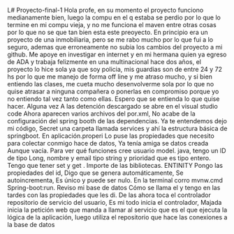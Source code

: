L# Proyecto-final-1
Hola profe, en su momento el proyecto funciono medianamente bien, 
luego la compu en el q estaba se perdio por lo que lo termine en mi compu vieja, y no me funciona el maven entre otras cosas por lo que no se que tan bien esta este preoyecto.
En principio era un proyecto de una inmobiliaria, pero se me rabo mucho por lo que fui a lo seguro, ademas que erroneamente no subia los cambios del proyecto a mi github.
Me apoye en investigar en internet y en mi hermana quien ya egreso de ADA y trabaja felizmente en una multinacional hace dos años, el proyecto lo hice sola 
ya que soy policia, mis guardias son de entre 24 y 72 hs por lo que me manejo de forma off line y me atraso mucho, y si bien entiendo las clases, me cueta mucho
desenvolverme sola por lo que no quise atrasar a ninguna compañera o ponerlas en compromiso porque yo no entiendo tal vez tanto como ellas.
Espero que se entienda lo que quise hacer.
Alguna vez  A las detención descargado se abre en el visual studio code
 Ahora aparecen varios archivos del por.xml, No acabe de la configuración del spring booth de las dependencias.
 Ya te entendemos dejo mi código,
 Secret una carpeta llamada services y ahí la estructura básica de springboot.
 En aplicación.properi  Lo puse las propiedades que necesito para colectar conmigo hace de datos,
 Ya tenía amiga se datos creada  Aunque vacía.
 Para ver qué funciones cree usuario model. java, tengo un ID de tipo Long, nombre y email tipo string y prioridad que es tipo entero.
Tengo que tener set y get .
 Importe de las bibliotecas.
ENTINITY
 Pongo las propiedades del id, Digo que se genera automáticamente, Se autoincrementa,  Es único y puede ser  nulo.
 En la terminal corro mvnw.cmd Spring-boot:run.
 Reviso mi base de datos Cómo se llama el y tengo en las tardes con las propiedades que les di.
 De las ahora toca el controlador repositorio de servicio del usuario,
 Es mi todo inicia el controlador, Majada inicia la petición web que manda a llamar al servicio que es el que ejecuta 
la lógica de la aplicación, luego utiliza el repositorio que hace las conexiones a la base de datos
